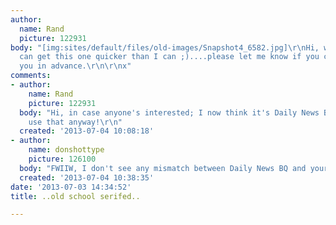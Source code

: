 ```yaml
---
author:
  name: Rand
  picture: 122931
body: "[img:sites/default/files/old-images/Snapshot4_6582.jpg]\r\nHi, wonder if anyone
  can get this one quicker than I can ;)....please let me know if you can!\r\n\r\nThanking
  you in advance.\r\n\r\nx"
comments:
- author:
    name: Rand
    picture: 122931
  body: "Hi, in case anyone's interested; I now think it's Daily News BQ...well, I'll
    use that anyway!\r\n"
  created: '2013-07-04 10:08:18'
- author:
    name: donshottype
    picture: 126100
  body: "FWIIW, I don't see any mismatch between Daily News BQ and your sample letters.\r\nDon"
  created: '2013-07-04 10:38:35'
date: '2013-07-03 14:34:52'
title: ..old school serifed..

---
```

